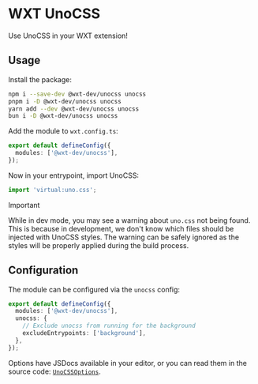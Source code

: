 # WXT UnoCSS

Use UnoCSS in your WXT extension!

## Usage

Install the package:

```sh
npm i --save-dev @wxt-dev/unocss unocss
pnpm i -D @wxt-dev/unocss unocss
yarn add --dev @wxt-dev/unocss unocss
bun i -D @wxt-dev/unocss unocss
```

Add the module to `wxt.config.ts`:

```ts
export default defineConfig({
  modules: ['@wxt-dev/unocss'],
});
```

Now in your entrypoint, import UnoCSS:

```ts
import 'virtual:uno.css';
```

> [!IMPORTANT]
> While in dev mode, you may see a warning about `uno.css` not being found. This is because in development, we don't know which files should be injected with UnoCSS styles. The warning can be safely ignored as the styles will be properly applied during the build process.

## Configuration

The module can be configured via the `unocss` config:

```ts
export default defineConfig({
  modules: ['@wxt-dev/unocss'],
  unocss: {
    // Exclude unocss from running for the background
    excludeEntrypoints: ['background'],
  },
});
```

Options have JSDocs available in your editor, or you can read them in the source code: [`UnoCSSOptions`](https://github.com/wxt-dev/wxt/blob/main/packages/unocss/src/index.ts).
